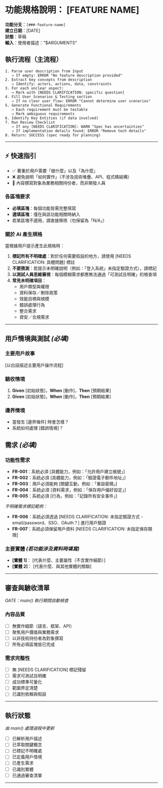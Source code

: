 # 功能規格說明： [FEATURE NAME]

**功能分支**：`[###-feature-name]`  
**建立日期**：[DATE]  
**狀態**：草稿  
**輸入**：使用者描述："$ARGUMENTS"

## 執行流程（主流程）
```
1. Parse user description from Input
   → If empty: ERROR "No feature description provided"
2. Extract key concepts from description
   → Identify: actors, actions, data, constraints
3. For each unclear aspect:
   → Mark with [NEEDS CLARIFICATION: specific question]
4. Fill User Scenarios & Testing section
   → If no clear user flow: ERROR "Cannot determine user scenarios"
5. Generate Functional Requirements
   → Each requirement must be testable
   → Mark ambiguous requirements
6. Identify Key Entities (if data involved)
7. Run Review Checklist
   → If any [NEEDS CLARIFICATION]: WARN "Spec has uncertainties"
   → If implementation details found: ERROR "Remove tech details"
8. Return: SUCCESS (spec ready for planning)
```

---

## ⚡ 快速指引
- ✅ 著重於用戶需要「做什麼」以及「為什麼」
- ❌ 避免說明「如何實作」（不涉及技術堆疊、API、程式碼結構）
- 👥 內容撰寫對象為業務相關持份者，而非開發人員

### 各區塊要求
- **必填區塊**：每個功能皆需完整填寫
- **選填區塊**：僅在與該功能相關時納入
- 若某區塊不適用，請直接移除（勿保留為「N/A」）

### 關於 AI 產生規格
當根據用戶提示產生此規格時：
1. **標記所有不明確處**：對於任何需要假設的地方，請使用 [NEEDS CLARIFICATION: 具體問題] 標註
2. **不要猜測**：若提示未明確說明（例如：「登入系統」未指定驗證方式），請標記
3. **以測試人員思維審視**：每個模糊需求都應無法通過「可測試且明確」的檢查項
4. **常見未明確項目**：
   - 用戶類型與權限
   - 資料保存／刪除政策
   - 效能目標與規模
   - 錯誤處理行為
   - 整合需求
   - 資安／合規需求

---

## 用戶情境與測試 *(必填)*

### 主要用戶故事
[以白話描述主要用戶操作流程]

### 驗收情境
1. **Given** [初始狀態]，**When** [動作]，**Then** [預期結果]
2. **Given** [初始狀態]，**When** [動作]，**Then** [預期結果]

### 邊界情境
- 當發生 [邊界條件] 時會怎樣？
- 系統如何處理 [錯誤情境]？

## 需求 *(必填)*

### 功能性需求
- **FR-001**：系統必須 [具體能力，例如：「允許用戶建立帳號」]
- **FR-002**：系統必須 [具體能力，例如：「驗證電子郵件地址」]
- **FR-003**：用戶必須能夠 [關鍵互動，例如：「重設密碼」]
- **FR-004**：系統必須 [資料需求，例如：「保存用戶偏好設定」]
- **FR-005**：系統必須 [行為，例如：「記錄所有安全事件」]

*不明確需求標記範例：*
- **FR-006**：系統必須透過 [NEEDS CLARIFICATION: 未指定驗證方式 - email/password、SSO、OAuth？] 進行用戶驗證
- **FR-007**：系統必須保留用戶資料 [NEEDS CLARIFICATION: 未指定保存期限]

### 主要實體 *(若功能涉及資料時填寫)*
- **[實體 1]**： [代表什麼、主要屬性（不含實作細節）]
- **[實體 2]**： [代表什麼、與其他實體的關聯]

---

## 審查與驗收清單
*GATE：main() 執行期間自動檢查*

### 內容品質
- [ ] 無實作細節（語言、框架、API）
- [ ] 聚焦用戶價值與業務需求
- [ ] 以非技術持份者為對象撰寫
- [ ] 所有必填區塊皆已完成

### 需求完整性
- [ ] 無 [NEEDS CLARIFICATION] 標記殘留
- [ ] 需求可測試且明確
- [ ] 成功標準可量化
- [ ] 範圍界定清楚
- [ ] 已識別依賴與假設

---

## 執行狀態
*由 main() 處理過程中更新*

- [ ] 已解析用戶描述
- [ ] 已萃取關鍵概念
- [ ] 已標記不明確處
- [ ] 已定義用戶情境
- [ ] 已產生需求
- [ ] 已識別實體
- [ ] 已通過審查清單

---
